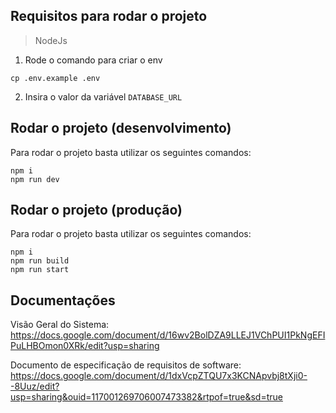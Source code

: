 ## Requisitos para rodar o projeto

> NodeJs

1. Rode o comando para criar o env

```
cp .env.example .env    
```

2. Insira o valor da variável `DATABASE_URL`

## Rodar o projeto (desenvolvimento)

Para rodar o projeto basta utilizar os seguintes comandos:

```
npm i
npm run dev
```

## Rodar o projeto (produção)

Para rodar o projeto basta utilizar os seguintes comandos:

```
npm i
npm run build
npm run start
```
## Documentações

Visão Geral do Sistema:
https://docs.google.com/document/d/16wv2BolDZA9LLEJ1VChPUI1PkNgEFIPuLHBOmon0XRk/edit?usp=sharing

Documento de especificação de requisitos de software:
https://docs.google.com/document/d/1dxVcpZTQU7x3KCNApvbj8tXji0--8Uuz/edit?usp=sharing&ouid=117001269706007473382&rtpof=true&sd=true
